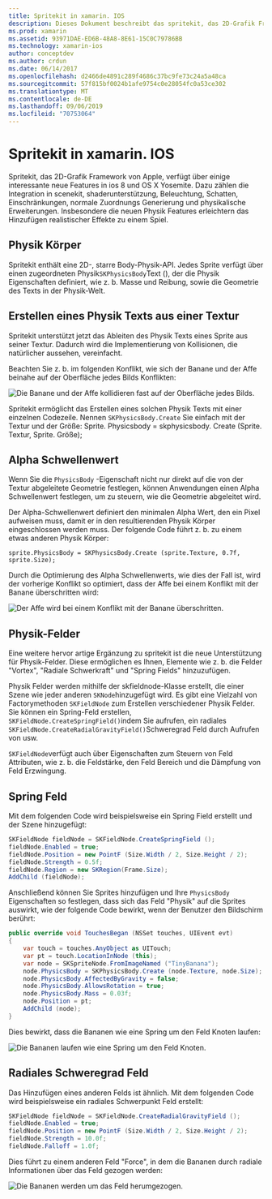 ```yaml
---
title: Spritekit in xamarin. IOS
description: Dieses Dokument beschreibt das spritekit, das 2D-Grafik Framework von Apple, das in scenekit integriert ist, die Physik und Animation umfasst, Unterstützung für Beleuchtung und Schattierung bietet und vieles mehr. Spritekit kann zum Erstellen von 2D-Spielen verwendet werden.
ms.prod: xamarin
ms.assetid: 93971DAE-ED6B-48A8-8E61-15C0C79786BB
ms.technology: xamarin-ios
author: conceptdev
ms.author: crdun
ms.date: 06/14/2017
ms.openlocfilehash: d2466de4891c289f4686c37bc9fe73c24a5a48ca
ms.sourcegitcommit: 57f815bf0024b1afe9754c0e28054fc0a53ce302
ms.translationtype: MT
ms.contentlocale: de-DE
ms.lasthandoff: 09/06/2019
ms.locfileid: "70753064"
---
```

# <a name="spritekit-in-xamarinios"></a>Spritekit in xamarin. IOS

Spritekit, das 2D-Grafik Framework von Apple, verfügt über einige interessante neue Features in ios 8 und OS X Yosemite. Dazu zählen die Integration in scenekit, shaderunterstützung, Beleuchtung, Schatten, Einschränkungen, normale Zuordnungs Generierung und physikalische Erweiterungen. Insbesondere die neuen Physik Features erleichtern das Hinzufügen realistischer Effekte zu einem Spiel.

## <a name="physics-bodies"></a>Physik Körper

Spritekit enthält eine 2D-, starre Body-Physik-API. Jedes Sprite verfügt über einen zugeordneten Physik`SKPhysicsBody`Text (), der die Physik Eigenschaften definiert, wie z. b. Masse und Reibung, sowie die Geometrie des Texts in der Physik-Welt.

## <a name="creating-a-physics-body-from-a-texture"></a>Erstellen eines Physik Texts aus einer Textur
Spritekit unterstützt jetzt das Ableiten des Physik Texts eines Sprite aus seiner Textur. Dadurch wird die Implementierung von Kollisionen, die natürlicher aussehen, vereinfacht.

Beachten Sie z. b. im folgenden Konflikt, wie sich der Banane und der Affe beinahe auf der Oberfläche jedes Bilds Konflikten:

![](spritekit-images/image13.png "Die Banane und der Affe kollidieren fast auf der Oberfläche jedes Bilds.")

Spritekit ermöglicht das Erstellen eines solchen Physik Texts mit einer einzelnen Codezeile. Nennen `SKPhysicsBody.Create` Sie einfach mit der Textur und der Größe: Sprite. Physicsbody = skphysicsbody. Create (Sprite. Textur, Sprite. Größe);

## <a name="alpha-threshold"></a>Alpha Schwellenwert

Wenn Sie die `PhysicsBody` -Eigenschaft nicht nur direkt auf die von der Textur abgeleitete Geometrie festlegen, können Anwendungen einen Alpha Schwellenwert festlegen, um zu steuern, wie die Geometrie abgeleitet wird. 

Der Alpha-Schwellenwert definiert den minimalen Alpha Wert, den ein Pixel aufweisen muss, damit er in den resultierenden Physik Körper eingeschlossen werden muss. Der folgende Code führt z. b. zu einem etwas anderen Physik Körper:

```chsarp
sprite.PhysicsBody = SKPhysicsBody.Create (sprite.Texture, 0.7f, sprite.Size);
```

Durch die Optimierung des Alpha Schwellenwerts, wie dies der Fall ist, wird der vorherige Konflikt so optimiert, dass der Affe bei einem Konflikt mit der Banane überschritten wird:

![](spritekit-images/image14.png "Der Affe wird bei einem Konflikt mit der Banane überschritten.")

## <a name="physics-fields"></a>Physik-Felder

Eine weitere hervor artige Ergänzung zu spritekit ist die neue Unterstützung für Physik-Felder. Diese ermöglichen es Ihnen, Elemente wie z. b. die Felder "Vortex", "Radiale Schwerkraft" und "Spring Fields" hinzuzufügen.

Physik Felder werden mithilfe der skfieldnode-Klasse erstellt, die einer Szene wie jeder anderen `SKNode`hinzugefügt wird. Es gibt eine Vielzahl von Factorymethoden `SKFieldNode` zum Erstellen verschiedener Physik Felder. Sie können ein Spring-Feld erstellen, `SKFieldNode.CreateSpringField()`indem Sie aufrufen, ein radiales `SKFieldNode.CreateRadialGravityField()`Schweregrad Feld durch Aufrufen von usw.

`SKFieldNode`verfügt auch über Eigenschaften zum Steuern von Feld Attributen, wie z. b. die Feldstärke, den Feld Bereich und die Dämpfung von Feld Erzwingung.

## <a name="spring-field"></a>Spring Feld

Mit dem folgenden Code wird beispielsweise ein Spring Field erstellt und der Szene hinzugefügt:

```csharp
SKFieldNode fieldNode = SKFieldNode.CreateSpringField ();
fieldNode.Enabled = true;
fieldNode.Position = new PointF (Size.Width / 2, Size.Height / 2);
fieldNode.Strength = 0.5f;
fieldNode.Region = new SKRegion(Frame.Size);
AddChild (fieldNode);
```

Anschließend können Sie Sprites hinzufügen und Ihre `PhysicsBody` Eigenschaften so festlegen, dass sich das Feld "Physik" auf die Sprites auswirkt, wie der folgende Code bewirkt, wenn der Benutzer den Bildschirm berührt:

```csharp
public override void TouchesBegan (NSSet touches, UIEvent evt)
{
    var touch = touches.AnyObject as UITouch;
    var pt = touch.LocationInNode (this);
    var node = SKSpriteNode.FromImageNamed ("TinyBanana");
    node.PhysicsBody = SKPhysicsBody.Create (node.Texture, node.Size);
    node.PhysicsBody.AffectedByGravity = false;
    node.PhysicsBody.AllowsRotation = true;
    node.PhysicsBody.Mass = 0.03f;
    node.Position = pt;
    AddChild (node);
}
```

Dies bewirkt, dass die Bananen wie eine Spring um den Feld Knoten laufen:

![](spritekit-images/image15.png "Die Bananen laufen wie eine Spring um den Feld Knoten.")

## <a name="radial-gravity-field"></a>Radiales Schweregrad Feld

Das Hinzufügen eines anderen Felds ist ähnlich. Mit dem folgenden Code wird beispielsweise ein radiales Schwerpunkt Feld erstellt:

```csharp
SKFieldNode fieldNode = SKFieldNode.CreateRadialGravityField ();
fieldNode.Enabled = true;
fieldNode.Position = new PointF (Size.Width / 2, Size.Height / 2);
fieldNode.Strength = 10.0f;
fieldNode.Falloff = 1.0f;
```

Dies führt zu einem anderen Feld "Force", in dem die Bananen durch radiale Informationen über das Feld gezogen werden:

![](spritekit-images/image16.png "Die Bananen werden um das Feld herumgezogen.")
